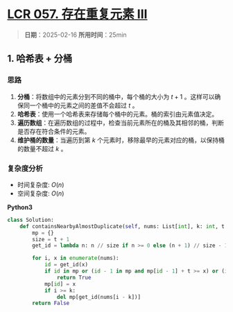 # [LCR 057. 存在重复元素 III](https://leetcode.cn/problems/7WqeDu/description/)

> **日期**：2025-02-16
> **所用时间**：25min

## 1. 哈希表 + 分桶

### 思路

1. **分桶**：将数组中的元素分到不同的桶中，每个桶的大小为 $t + 1$ 。这样可以确保同一个桶中的元素之间的差值不会超过 $t$ 。
2. **哈希表**：使用一个哈希表来存储每个桶中的元素。桶的索引由元素值决定。
3. **遍历数组**：在遍历数组的过程中，检查当前元素所在的桶及其相邻的桶，判断是否存在符合条件的元素。
4. **维护桶的数量**：当遍历到第 $k$ 个元素时，移除最早的元素对应的桶，以保持桶的数量不超过 $k$ 。

### 复杂度分析

- 时间复杂度: $O(n)$
- 空间复杂度: $O(n)$

**Python3**

```python
class Solution:
    def containsNearbyAlmostDuplicate(self, nums: List[int], k: int, t: int) -> bool:
        mp = {}
        size = t + 1
        get_id = lambda n: n // size if n >= 0 else (n + 1) // size - 1

        for i, x in enumerate(nums):
            id = get_id(x)
            if id in mp or (id - 1 in mp and mp[id - 1] + t >= x) or (id + 1 in mp and mp[id + 1] - t <= x):
                return True
            mp[id] = x
            if i >= k:
                del mp[get_id(nums[i - k])]
        return False
```